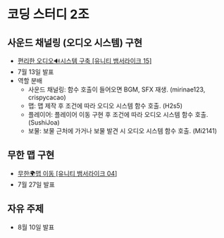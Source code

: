 # 코딩 스터디 2조
## 사운드 채널링 (오디오 시스템) 구현
* [편리한 오디오🔊시스템 구축 [유니티 뱀서라이크 15]](https://www.youtube.com/watch?v=YPEkpwPrmPk)
* 7월 13일 발표
* 역할 분배
  * 사운드 채널링: 함수 호출이 들어오면 BGM, SFX 재생. (mirinae123, crispycacao)
  * 맵: 맵 제작 후 조건에 따라 오디오 시스템 함수 호출. (H2s5)
  * 플레이어: 플레이어 이동 구현 후 조건에 따라 오디오 시스템 함수 호출. (SushiJoa)
  * 보물: 보물 근처에 가거나 보물 발견 시 오디오 시스템 함수 호출. (Mi2141)
## 무한 맵 구현
* [무한🌍맵 이동 [유니티 뱀서라이크 04]](https://www.youtube.com/watch?v=SNjgew0VhHY)
* 7월 27일 발표
## 자유 주제
* 8월 10일 발표
